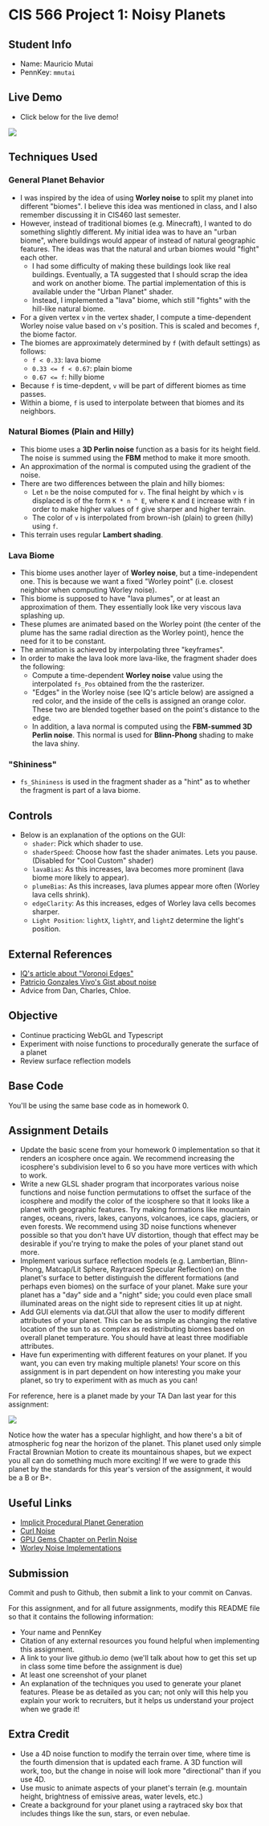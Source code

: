 # CIS 566 Project 1: Noisy Planets

## Student Info

- Name: Mauricio Mutai
- PennKey: `mmutai`

## Live Demo

- Click below for the live demo!

[![](img/lava.gif)](https://maukmu.github.io/homework-1-noisy-planets-MauKMu/)

## Techniques Used

### General Planet Behavior

- I was inspired by the idea of using **Worley noise** to split my planet into different "biomes". I believe this idea was mentioned in class, and I also remember discussing it in CIS460 last semester.
- However, instead of traditional biomes (e.g. Minecraft), I wanted to do something slightly different. My initial idea was to have an "urban biome", where buildings would appear of instead of natural geographic features. The ideas was that the natural and urban biomes would "fight" each other.
  - I had some difficulty of making these buildings look like real buildings. Eventually, a TA suggested that I should scrap the idea and work on another biome. The partial implementation of this is available under the "Urban Planet" shader.
  - Instead, I implemented a "lava" biome, which still "fights" with the hill-like natural biome.
- For a given vertex `v` in the vertex shader, I compute a time-dependent Worley noise value based on `v`'s position. This is scaled and becomes `f`, the biome factor.
- The biomes are approximately determined by `f` (with default settings) as follows:
  - `f < 0.33`: lava biome
  - `0.33 <= f < 0.67`: plain biome
  - `0.67 <= f`: hilly biome
- Because `f` is time-depdent, `v` will be part of different biomes as time passes.
- Within a biome, `f` is used to interpolate between that biomes and its neighbors.

### Natural Biomes (Plain and Hilly)

- This biome uses a **3D Perlin noise** function as a basis for its height field. The noise is summed using the **FBM** method to make it more smooth.
- An approximation of the normal is computed using the gradient of the noise.
- There are two differences between the plain and hilly biomes:
  - Let `n` be the noise computed for `v`. The final height by which `v` is displaced is of the form `K * n ^ E`, where `K` and `E` increase with `f` in order to make higher values of `f` give sharper and higher terrain.
  - The color of `v` is interpolated from brown-ish (plain) to green (hilly) using `f`.
- This terrain uses regular **Lambert shading**.

### Lava Biome

- This biome uses another layer of **Worley noise**, but a time-independent one. This is because we want a fixed "Worley point" (i.e. closest neighbor when computing Worley noise).
- This biome is supposed to have "lava plumes", or at least an approximation of them. They essentially look like very viscous lava splashing up.
- These plumes are animated based on the Worley point (the center of the plume has the same radial direction as the Worley point), hence the need for it to be constant.
- The animation is achieved by interpolating three "keyframes".
- In order to make the lava look more lava-like, the fragment shader does the following: 
    - Compute a time-dependent **Worley noise** value using the interpolated `fs_Pos` obtained from the the rasterizer.
    - "Edges" in the Worley noise (see IQ's article below) are assigned a red color, and the inside of the cells is assigned an orange color. These two are blended together based on the point's distance to the edge.
    - In addition, a lava normal is computed using the **FBM-summed 3D Perlin noise**. This normal is used for **Blinn-Phong** shading to make the lava shiny.

### "Shininess"

- `fs_Shininess` is used in the fragment shader as a "hint" as to whether the fragment is part of a lava biome.
## Controls

- Below is an explanation of the options on the GUI:
  - `shader`: Pick which shader to use.
  - `shaderSpeed`: Choose how fast the shader animates. Lets you pause. (Disabled for "Cool Custom" shader)
  - `lavaBias`: As this increases, lava becomes more prominent (lava biome more likely to appear).
  - `plumeBias`: As this increases, lava plumes appear more often (Worley lava cells shrink).
  - `edgeClarity`: As this increases, edges of Worley lava cells becomes sharper.
  - `Light Position`: `lightX`,  `lightY`, and  `lightZ` determine the light's position. 

## External References

- [IQ's article about "Voronoi Edges"](http://www.iquilezles.org/www/articles/voronoilines/voronoilines.htm)
- [Patricio Gonzales Vivo's Gist about noise](https://gist.github.com/patriciogonzalezvivo/670c22f3966e662d2f83)
- Advice from Dan, Charles, Chloe.


## Objective
- Continue practicing WebGL and Typescript
- Experiment with noise functions to procedurally generate the surface of a planet
- Review surface reflection models

## Base Code
You'll be using the same base code as in homework 0.

## Assignment Details
- Update the basic scene from your homework 0 implementation so that it renders
an icosphere once again. We recommend increasing the icosphere's subdivision
level to 6 so you have more vertices with which to work.
- Write a new GLSL shader program that incorporates various noise functions and
noise function permutations to offset the surface of the icosphere and modify
the color of the icosphere so that it looks like a planet with geographic
features. Try making formations like mountain ranges, oceans, rivers, lakes,
canyons, volcanoes, ice caps, glaciers, or even forests. We recommend using
3D noise functions whenever possible so that you don't have UV distortion,
though that effect may be desirable if you're trying to make the poles of your
planet stand out more.
- Implement various surface reflection models (e.g. Lambertian, Blinn-Phong,
Matcap/Lit Sphere, Raytraced Specular Reflection) on the planet's surface to
better distinguish the different formations (and perhaps even biomes) on the
surface of your planet. Make sure your planet has a "day" side and a "night"
side; you could even place small illuminated areas on the night side to
represent cities lit up at night.
- Add GUI elements via dat.GUI that allow the user to modify different
attributes of your planet. This can be as simple as changing the relative
location of the sun to as complex as redistributing biomes based on overall
planet temperature. You should have at least three modifiable attributes.
- Have fun experimenting with different features on your planet. If you want,
you can even try making multiple planets! Your score on this assignment is in
part dependent on how interesting you make your planet, so try to
experiment with as much as you can!

For reference, here is a planet made by your TA Dan last year for this
assignment:

![](danPlanet.png)

Notice how the water has a specular highlight, and how there's a bit of
atmospheric fog near the horizon of the planet. This planet used only simple
Fractal Brownian Motion to create its mountainous shapes, but we expect you all
can do something much more exciting! If we were to grade this planet by the
standards for this year's version of the assignment, it would be a B or B+.

## Useful Links
- [Implicit Procedural Planet Generation](https://static1.squarespace.com/static/58a1bc3c3e00be6bfe6c228c/t/58a4d25146c3c4233fb15cc2/1487196929690/ImplicitProceduralPlanetGeneration-Report.pdf)
- [Curl Noise](https://petewerner.blogspot.com/2015/02/intro-to-curl-noise.html)
- [GPU Gems Chapter on Perlin Noise](http://developer.download.nvidia.com/books/HTML/gpugems/gpugems_ch05.html)
- [Worley Noise Implementations](https://thebookofshaders.com/12/)


## Submission
Commit and push to Github, then submit a link to your commit on Canvas.

For this assignment, and for all future assignments, modify this README file
so that it contains the following information:
- Your name and PennKey
- Citation of any external resources you found helpful when implementing this
assignment.
- A link to your live github.io demo (we'll talk about how to get this set up
in class some time before the assignment is due)
- At least one screenshot of your planet
- An explanation of the techniques you used to generate your planet features.
Please be as detailed as you can; not only will this help you explain your work
to recruiters, but it helps us understand your project when we grade it!

## Extra Credit
- Use a 4D noise function to modify the terrain over time, where time is the
fourth dimension that is updated each frame. A 3D function will work, too, but
the change in noise will look more "directional" than if you use 4D.
- Use music to animate aspects of your planet's terrain (e.g. mountain height,
  brightness of emissive areas, water levels, etc.)
- Create a background for your planet using a raytraced sky box that includes
things like the sun, stars, or even nebulae.
